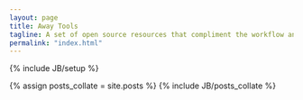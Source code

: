 ```yaml
---
layout: page
title: Away Tools
tagline: A set of open source resources that compliment the workflow and use of the <a href="http://www.away3d.com">Away3D engine</a>. They are built for and owned by the online 3D community, and are developed and managed by the non-profit organisation <a href="http://www.theawayfoundation.org">The Away Foundation</a>.
permalink: "index.html"
---
```

{% include JB/setup %}

{% assign posts_collate = site.posts %}
{% include JB/posts_collate %}


